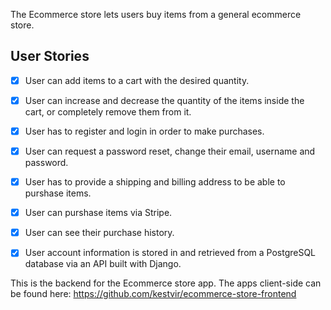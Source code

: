 The Ecommerce store lets users buy items from a general ecommerce store.

## User Stories

-   [x] User can add items to a cart with the desired quantity.
-   [x] User can increase and decrease the quantity of the items inside the cart, or completely remove them from it.
-   [x] User has to register and login in order to make purchases.
-   [x] User can request a password reset, change their email, username and password.
-   [x] User has to provide a shipping and billing address to be able to purshase items.
-   [x] User can purshase items via Stripe.
-   [x] User can see their purchase history.
-   [x] User account information is stored in and retrieved from a PostgreSQL database via an API built with Django.


This is the backend for the Ecommerce store app. The apps client-side can be found here: https://github.com/kestvir/ecommerce-store-frontend